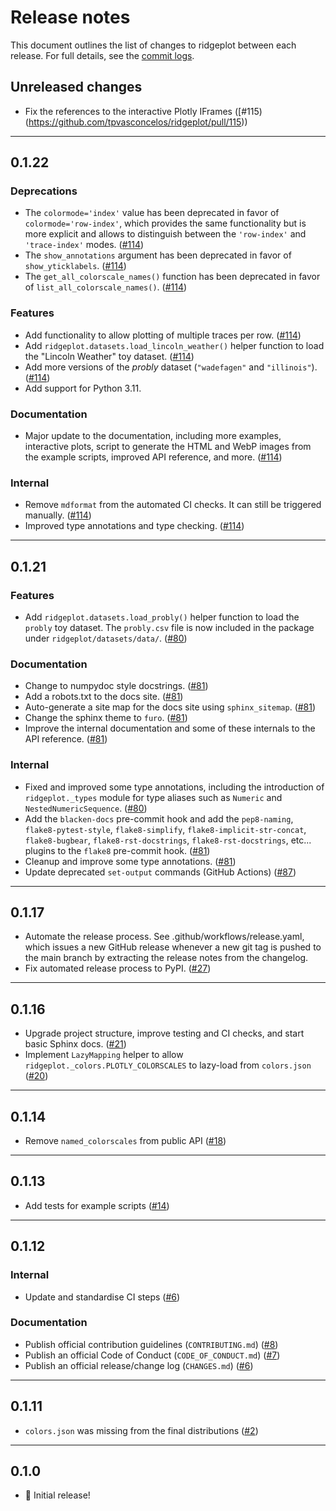 # Release notes

This document outlines the list of changes to ridgeplot between each release. For full details, see
the [commit logs](https://github.com/tpvasconcelos/ridgeplot/commits/).

Unreleased changes
------------------

- Fix the references to the interactive Plotly IFrames
  ([#115)(https://github.com/tpvasconcelos/ridgeplot/pull/115))

---

0.1.22
------

### Deprecations

- The `colormode='index'` value has been deprecated in favor of `colormode='row-index'`, which
  provides the same functionality but  is more explicit and allows to distinguish between the
  `'row-index'` and `'trace-index'` modes.
  ([#114](https://github.com/tpvasconcelos/ridgeplot/pull/114))
- The `show_annotations` argument has been deprecated in favor of `show_yticklabels`.
  ([#114](https://github.com/tpvasconcelos/ridgeplot/pull/114))
- The `get_all_colorscale_names()` function has been deprecated in favor of
  `list_all_colorscale_names()`.
  ([#114](https://github.com/tpvasconcelos/ridgeplot/pull/114))

### Features

- Add functionality to allow plotting of multiple traces per row.
  ([#114](https://github.com/tpvasconcelos/ridgeplot/pull/114))
- Add `ridgeplot.datasets.load_lincoln_weather()` helper function to load the "Lincoln Weather"
  toy dataset. ([#114](https://github.com/tpvasconcelos/ridgeplot/pull/114))
- Add more versions of the _probly_ dataset (`"wadefagen"` and `"illinois"`).
  ([#114](https://github.com/tpvasconcelos/ridgeplot/pull/114))
- Add support for Python 3.11.

### Documentation

- Major update to the documentation, including more examples, interactive plots, script to
  generate the HTML and WebP images from the example scripts, improved API reference, and more.
  ([#114](https://github.com/tpvasconcelos/ridgeplot/pull/114))

### Internal

- Remove `mdformat` from the automated CI checks. It can still be triggered manually.
  ([#114](https://github.com/tpvasconcelos/ridgeplot/pull/114))
- Improved type annotations and type checking.
  ([#114](https://github.com/tpvasconcelos/ridgeplot/pull/114))

---

0.1.21
------

### Features

- Add `ridgeplot.datasets.load_probly()` helper function to load the `probly` toy dataset. The
  `probly.csv` file is now included in the package under `ridgeplot/datasets/data/`.
  ([#80](https://github.com/tpvasconcelos/ridgeplot/pull/80))

### Documentation

- Change to numpydoc style docstrings.
  ([#81](https://github.com/tpvasconcelos/ridgeplot/pull/81))
- Add a robots.txt to the docs site.
  ([#81](https://github.com/tpvasconcelos/ridgeplot/pull/81))
- Auto-generate a site map for the docs site using `sphinx_sitemap`.
  ([#81](https://github.com/tpvasconcelos/ridgeplot/pull/81))
- Change the sphinx theme to `furo`.
  ([#81](https://github.com/tpvasconcelos/ridgeplot/pull/81))
- Improve the internal documentation and some of these internals to the API reference.
  ([#81](https://github.com/tpvasconcelos/ridgeplot/pull/81))

### Internal

- Fixed and improved some type annotations, including the introduction of `ridgeplot._types`
  module for type aliases such as `Numeric` and `NestedNumericSequence`.
  ([#80](https://github.com/tpvasconcelos/ridgeplot/pull/80))
- Add the `blacken-docs` pre-commit hook and add the `pep8-naming`, `flake8-pytest-style`,
  `flake8-simplify`, `flake8-implicit-str-concat`, `flake8-bugbear`, `flake8-rst-docstrings`,
  `flake8-rst-docstrings`, etc... plugins to the `flake8` pre-commit hook.
  ([#81](https://github.com/tpvasconcelos/ridgeplot/pull/81))
- Cleanup and improve some type annotations.
  ([#81](https://github.com/tpvasconcelos/ridgeplot/pull/81))
- Update deprecated `set-output` commands (GitHub Actions)
  ([#87](https://github.com/tpvasconcelos/ridgeplot/pull/87))

---

0.1.17
------

- Automate the release process. See .github/workflows/release.yaml, which issues a new GitHub
  release whenever a new git tag is pushed to the main branch by extracting the release notes from
  the changelog.
- Fix automated release process to PyPI.
  ([#27](https://github.com/tpvasconcelos/ridgeplot/pull/27))

---

0.1.16
------

- Upgrade project structure, improve testing and CI checks, and start basic Sphinx docs.
  ([#21](https://github.com/tpvasconcelos/ridgeplot/pull/21))
- Implement `LazyMapping` helper to allow `ridgeplot._colors.PLOTLY_COLORSCALES` to lazy-load from
  `colors.json` ([#20](https://github.com/tpvasconcelos/ridgeplot/pull/20))

---

0.1.14
------

- Remove `named_colorscales` from public API
  ([#18](https://github.com/tpvasconcelos/ridgeplot/pull/18))

---

0.1.13
------

- Add tests for example scripts ([#14](https://github.com/tpvasconcelos/ridgeplot/pull/14))

---

0.1.12
------

### Internal

- Update and standardise CI steps ([#6](https://github.com/tpvasconcelos/ridgeplot/pull/6))

### Documentation

- Publish official contribution guidelines (`CONTRIBUTING.md`)
  ([#8](https://github.com/tpvasconcelos/ridgeplot/pull/8))
- Publish an official Code of Conduct (`CODE_OF_CONDUCT.md`)
  ([#7](https://github.com/tpvasconcelos/ridgeplot/pull/7))
- Publish an official release/change log (`CHANGES.md`)
  ([#6](https://github.com/tpvasconcelos/ridgeplot/pull/6))

---

0.1.11
------

- `colors.json` was missing from the final distributions
  ([#2](https://github.com/tpvasconcelos/ridgeplot/pull/2))

---

0.1.0
------

- 🚀 Initial release!
